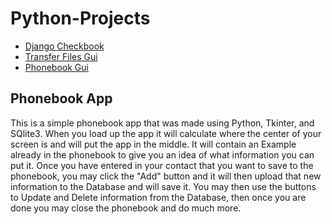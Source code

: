 # Python-Projects
 * [Django Checkbook](https://github.com/Canadianfaller7/Python-Projects/tree/main/DjangoCheckbook "Named link title")
 * [Transfer Files Gui](https://github.com/Canadianfaller7/Python-Projects/tree/main/File%20Transfer/ "Named link title")
 * [Phonebook Gui](https://github.com/Canadianfaller7/Python-Projects/tree/main/Phonebook%20App/ "Named link title")
  
## Phonebook App
  This is a simple phonebook app that was made using Python, Tkinter, and SQlite3. When you load up the app it will calculate where the center of your screen is and will put the app in the middle. It will contain an Example already in the phonebook to give you an idea of what information you can put it. Once you have entered in your contact that you want to save to the phonebook, you may click the "Add" button and it will then upload that new information to the Database and will save it. You may then use the buttons to Update and Delete information from the Database, then once you are done you may close the phonebook and do much more. 
